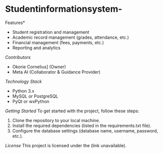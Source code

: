 # Studentinformationsystem-
Features*
- Student registration and management
- Academic record management (grades, attendance, etc.)
- Financial management (fees, payments, etc.)
- Reporting and analytics

*Contributors*
- Okorie Cornelius] (Owner)
- Meta AI (Collaborator & Guidance Provider)

*Technology Stack*
- Python 3.x
- MySQL or PostgreSQL
- PyQt or wxPython

*Getting Started*
To get started with the project, follow these steps:

1. Clone the repository to your local machine.
2. Install the required dependencies (listed in the requirements.txt file).
3. Configure the database settings (database name, username, password, etc.).

*License*
This project is licensed under the (link unavailable).
